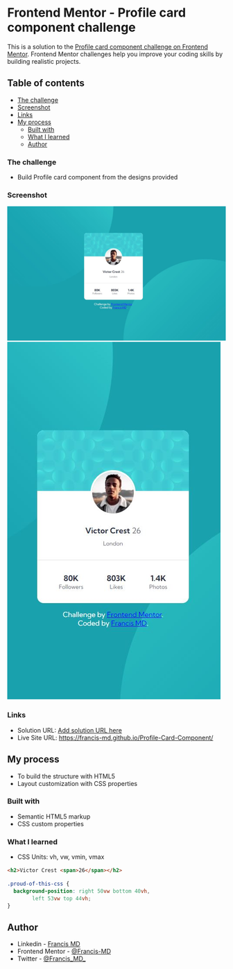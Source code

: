 # Frontend Mentor - Profile card component challenge

This is a solution to the [Profile card component challenge on Frontend Mentor](https://www.frontendmentor.io/challenges/profile-card-component-cfArpWshJ). Frontend Mentor challenges help you improve your coding skills by building realistic projects. 

## Table of contents

  - [The challenge](#the-challenge)
  - [Screenshot](#screenshot)
  - [Links](#links)
- [My process](#my-process)
  - [Built with](#built-with)
  - [What I learned](#what-i-learned)
  - [Author](#author)

### The challenge

- Build Profile card component from the designs provided

### Screenshot

![Desktop screenshot solution](./design/desktop-view-solution.JPG)
![Desktop screenshot solution](./design/mobile-view-solution.JPG)

### Links

- Solution URL: [Add solution URL here](https://your-solution-url.com)
- Live Site URL: https://francis-md.github.io/Profile-Card-Component/

## My process

- To build the structure with HTML5 
- Layout customization with CSS properties

### Built with

- Semantic HTML5 markup
- CSS custom properties

### What I learned

- CSS Units: vh, vw, vmin, vmax

```html
<h2>Victor Crest <span>26</span></h2>
```
```css
.proud-of-this-css {
  background-position: right 50vw bottom 40vh,
        left 53vw top 44vh;
}
```

## Author

- Linkedin - [Francis MD](https://www.linkedin.com/in/francismd/)
- Frontend Mentor - [@Francis-MD](https://www.frontendmentor.io/profile/Francis-MD)
- Twitter - [@Francis_MD_](https://twitter.com/Francis_MD_)